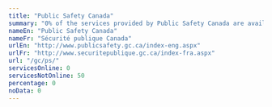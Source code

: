 ```yaml
---
title: "Public Safety Canada"
summary: "0% of the services provided by Public Safety Canada are available end-to-end online. 0 are available online, and 50 are not available online."
nameEn: "Public Safety Canada"
nameFr: "Sécurité publique Canada"
urlEn: "http://www.publicsafety.gc.ca/index-eng.aspx"
urlFr: "http://www.securitepublique.gc.ca/index-fra.aspx"
url: "/gc/ps/"
servicesOnline: 0
servicesNotOnline: 50
percentage: 0
noData: 0
---
```

